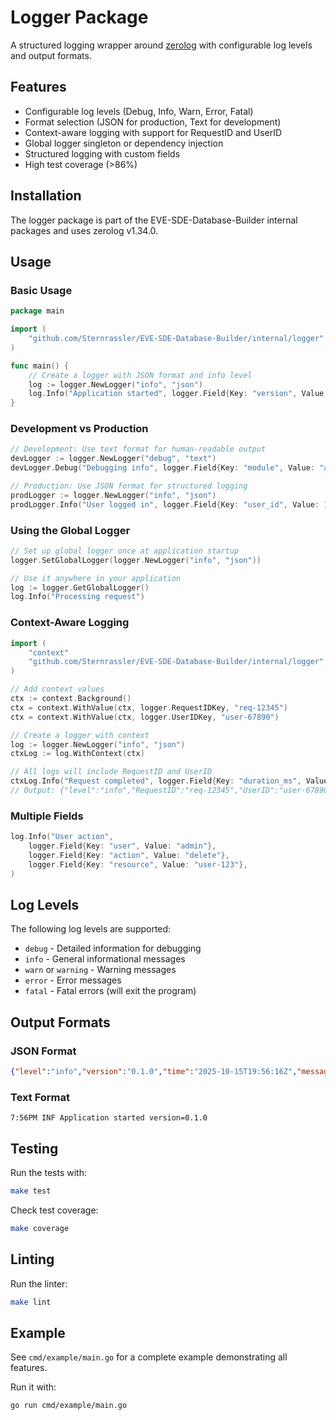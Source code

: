# Logger Package

A structured logging wrapper around [zerolog](https://github.com/rs/zerolog) with configurable log levels and output formats.

## Features

- Configurable log levels (Debug, Info, Warn, Error, Fatal)
- Format selection (JSON for production, Text for development)
- Context-aware logging with support for RequestID and UserID
- Global logger singleton or dependency injection
- Structured logging with custom fields
- High test coverage (>86%)

## Installation

The logger package is part of the EVE-SDE-Database-Builder internal packages and uses zerolog v1.34.0.

## Usage

### Basic Usage

```go
package main

import (
    "github.com/Sternrassler/EVE-SDE-Database-Builder/internal/logger"
)

func main() {
    // Create a logger with JSON format and info level
    log := logger.NewLogger("info", "json")
    log.Info("Application started", logger.Field{Key: "version", Value: "0.1.0"})
}
```

### Development vs Production

```go
// Development: Use text format for human-readable output
devLogger := logger.NewLogger("debug", "text")
devLogger.Debug("Debugging info", logger.Field{Key: "module", Value: "auth"})

// Production: Use JSON format for structured logging
prodLogger := logger.NewLogger("info", "json")
prodLogger.Info("User logged in", logger.Field{Key: "user_id", Value: 12345})
```

### Using the Global Logger

```go
// Set up global logger once at application startup
logger.SetGlobalLogger(logger.NewLogger("info", "json"))

// Use it anywhere in your application
log := logger.GetGlobalLogger()
log.Info("Processing request")
```

### Context-Aware Logging

```go
import (
    "context"
    "github.com/Sternrassler/EVE-SDE-Database-Builder/internal/logger"
)

// Add context values
ctx := context.Background()
ctx = context.WithValue(ctx, logger.RequestIDKey, "req-12345")
ctx = context.WithValue(ctx, logger.UserIDKey, "user-67890")

// Create a logger with context
log := logger.NewLogger("info", "json")
ctxLog := log.WithContext(ctx)

// All logs will include RequestID and UserID
ctxLog.Info("Request completed", logger.Field{Key: "duration_ms", Value: 150})
// Output: {"level":"info","RequestID":"req-12345","UserID":"user-67890","duration_ms":150,"time":"...","message":"Request completed"}
```

### Multiple Fields

```go
log.Info("User action",
    logger.Field{Key: "user", Value: "admin"},
    logger.Field{Key: "action", Value: "delete"},
    logger.Field{Key: "resource", Value: "user-123"},
)
```

## Log Levels

The following log levels are supported:
- `debug` - Detailed information for debugging
- `info` - General informational messages
- `warn` or `warning` - Warning messages
- `error` - Error messages
- `fatal` - Fatal errors (will exit the program)

## Output Formats

### JSON Format
```json
{"level":"info","version":"0.1.0","time":"2025-10-15T19:56:16Z","message":"Application started"}
```

### Text Format
```
7:56PM INF Application started version=0.1.0
```

## Testing

Run the tests with:
```bash
make test
```

Check test coverage:
```bash
make coverage
```

## Linting

Run the linter:
```bash
make lint
```

## Example

See `cmd/example/main.go` for a complete example demonstrating all features.

Run it with:
```bash
go run cmd/example/main.go
```

